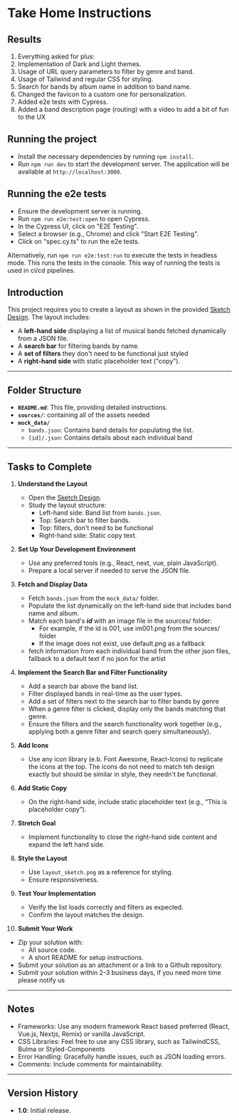 # Take Home Instructions

## Results

1. Everything asked for plus:
1. Implementation of Dark and Light themes.
1. Usage of URL query parameters to filter by genre and band.
1. Usage of Tailwind and regular CSS for styling.
1. Search for bands by album name in addition to band name.
1. Changed the favicon to a custom one for personalization.
1. Added e2e tests with Cypress.
1. Added a band description page (routing) with a video to add a bit of fun to the UX

## Running the project

- Install the necessary dependencies by running `npm install`.
- Run `npm run dev` to start the development server. The application will be available at `http://localhost:3000`.

## Running the e2e tests

- Ensure the development server is running.
- Run `npm run e2e:test:open` to open Cypress.
- In the Cypress UI, click on "E2E Testing".
- Select a browser (e.g., Chrome) and click "Start E2E Testing".
- Click on "spec.cy.ts" to run the e2e tests.

Alternatively, run `npm run e2e:test:run` to execute the tests in headless mode. This runs the tests in the console. This way of running the tests is used in ci/cd pipelines.

## Introduction

This project requires you to create a layout as shown in the provided [Sketch Design](https://www.sketch.com/s/547dbe8d-e0d7-4c52-b027-1d05fe2277a2/a/Mm2bAPW). The layout includes:

- A **left-hand side** displaying a list of musical bands fetched dynamically from a JSON file.
- A **search bar** for filtering bands by name.
- A **set of filters** they don't need to be functional just styled
- A **right-hand side** with static placeholder text ("copy").

---

## Folder Structure

- **`README.md`**: This file, providing detailed instructions.
- **`sources/`**: containing all of the assets needed
- **`mock_data/`**
  - `bands.json`: Contains band details for populating the list.
  - `[id]/.json`: Contains details about each individual band

---

## Tasks to Complete

1. **Understand the Layout**

   - Open the [Sketch Design](https://www.sketch.com/s/547dbe8d-e0d7-4c52-b027-1d05fe2277a2/a/Mm2bAPW).
   - Study the layout structure:
     - Left-hand side: Band list from `bands.json`.
     - Top: Search bar to filter bands.
     - Top: filters, don't need to be functional
     - Right-hand side: Static copy text.

2. **Set Up Your Development Environment**

   - Use any preferred tools (e.g., React, next, vue, plain JavaScript).
   - Prepare a local server if needed to serve the JSON file.

3. **Fetch and Display Data**

   - Fetch `bands.json` from the `mock_data/` folder.
   - Populate the list dynamically on the left-hand side that includes band name and album.
   - Match each band's **_id_** with an image file in the sources/ folder:
     - For example, if the id is 001, use im001.png from the sources/ folder
     - If the image does not exist, use default.png as a fallback
   - fetch information from each individual band from the other json files, fallback to a default text if no json for the artist

4. **Implement the Search Bar and Filter Functionality**

   - Add a search bar above the band list.
   - Filter displayed bands in real-time as the user types.
   - Add a set of filters next to the search bar to filter bands by genre
   - When a genre filter is clicked, display only the bands matching that genre.
   - Ensure the filters and the search functionality work together (e.g., applying both a genre filter and search query simultaneously).

5. **Add Icons**

   - Use any icon library (e.b. Font Awesome, React-Icons) to replicate the icons at the top. The icons do not need to match teh design exactly but should be similar in style, they needn't be functional.

6. **Add Static Copy**

   - On the right-hand side, include static placeholder text (e.g., “This is placeholder copy”).

7. **Stretch Goal**

   - Implement functionality to close the right-hand side content and expand the left hand side.

8. **Style the Layout**

   - Use `layout_sketch.png` as a reference for styling.
   - Ensure responsiveness.

9. **Test Your Implementation**

   - Verify the list loads correctly and filters as expected.
   - Confirm the layout matches the design.

10. **Submit Your Work**

- Zip your solution with:
  - All source code.
  - A short README for setup instructions.
- Submit your solution as an attachment or a link to a Github repository.
- Submit your solution within 2-3 business days, if you need more time please notify us

---

## Notes

- Frameworks: Use any modern framework React based preferred (React, Vue.js, Nextjs, Remix) or vanilla JavaScript.
- CSS Libraries: Feel free to use any CSS library, such as TailwindCSS, Bulma or Styled-Components
- Error Handling: Gracefully handle issues, such as JSON loading errors.
- Comments: Include comments for maintainability.

---

## Version History

- **1.0**: Initial release.
